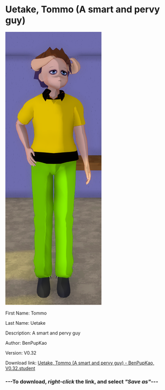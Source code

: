 # Uetake, Tommo (A smart and pervy guy)

<img src = "https://raw.githubusercontent.com/Arbiter1223/Daigaku-Gurashi-Custom-Students/master/Students/Files/Uetake%2C%20Tommo%20(A%20smart%20and%20pervy%20guy).png">

First Name: Tommo

Last Name: Uetake

Description: A smart and pervy guy

Author: BenPupKao

Version: V0.32

Download link: <a href="https://raw.githubusercontent.com/Arbiter1223/Daigaku-Gurashi-Custom-Students/master/Students/Files/Uetake%2C%20Tommo%20(A%20smart%20and%20pervy%20guy)%20-%20BenPupKao%2C%20V0.32.student">Uetake, Tommo (A smart and pervy guy) - BenPupKao, V0.32.student</a>

### ---**To download, _right-click_ the link, and select _"Save as"_**---

